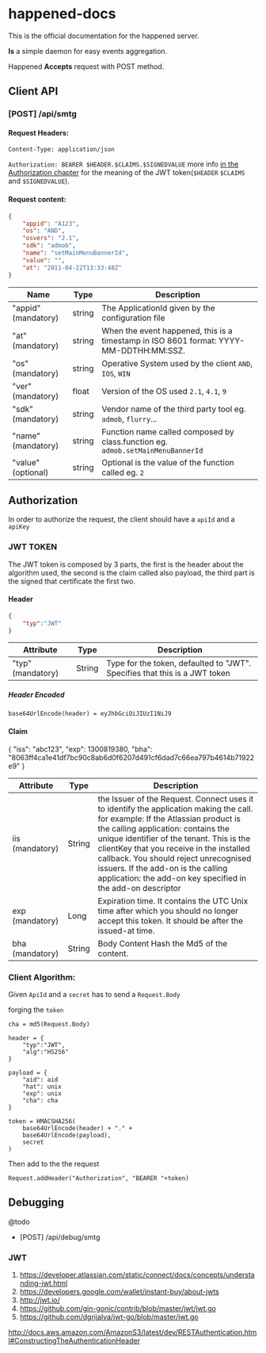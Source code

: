 happened-docs
=============

This is the official documentation for the happened server.

**Is** a simple daemon for easy events aggregation.

Happened **Accepts** request with POST method.

## Client API

### [POST] /api/smtg

#### Request Headers: 

`Content-Type: application/json`

`Authorization: BEARER $HEADER.$CLAIMS.$SIGNEDVALUE` 
  more info [in the Authorization chapter](#authorization) for the meaning of the JWT token(`$HEADER` `$CLAIMS` and `$SIGNEDVALUE`).

#### Request content:

``` json
{
    "appid": "A123",
    "os": "AND",
    "osvers": "2.1",
    "sdk": "admob",
    "name": "setMainMenuBannerId",
    "value": "",
    "at": "2011-04-22T13:33:48Z"
}
```

| Name       |     Type    | Description |
| ---------- | ----------- | ----------- |
| "appid" (mandatory)| string      | The ApplicationId given by the configuration file |
| "at" (mandatory)| string      | When the event happened, this is a timestamp in ISO 8601 format: YYYY-MM-DDTHH:MM:SSZ. |
| "os" (mandatory)| string      | Operative System used by the client `AND`, `IOS`, `WIN` |
| "ver" (mandatory)| float       | Version of the OS used `2.1`, `4.1`, `9` |
| "sdk" (mandatory)| string      | Vendor name of the third party tool eg. `admob`, `flurry`... |
| "name" (mandatory)| string      | Function name called composed by class.function eg. `admob.setMainMenuBannerId` |
| "value" (optional) | string | Optional is the value of the function called eg. `2` |

 
## Authorization

In order to authorize the request, the client should have a `apiId` and a `apiKey`

###  JWT TOKEN

The JWT token is composed by 3 parts, the first is the header about the algorithm used, the second is the claim called also payload, the third part is the signed that certificate the first two.

#### Header

``` json
{
    "typ":"JWT"
}
```

|   Attribute     |     Type    | Description |
| ----------      | ----------- | ----------- |
| "typ" (mandatory) | String    | Type for the token, defaulted to "JWT". Specifies that this is a JWT token | 

##### Header Encoded

`base64UrlEncode(header) = eyJhbGciOiJIUzI1NiJ9`

#### Claim

{
    "iss": "abc123",
    "exp": 1300819380,
    "bha": "8063ff4ca1e41df7bc90c8ab6d0f6207d491cf6dad7c66ea797b4614b71922e9"
}

|   Attribute     |     Type    | Description |
| ----------      | ----------- | ----------- |
| iis (mandatory) | String	| the Issuer of the Request. Connect uses it to identify the application making the call. for example: If the Atlassian product is the calling application: contains the unique identifier of the tenant. This is the clientKey that you receive in the installed callback. You should reject unrecognised issuers. If the add-on is the calling application: the add-on key specified in the add-on descriptor |
| exp (mandatory) | 	Long | Expiration time. It contains the UTC Unix time after which you should no longer accept this token. It should be after the issued-at time.|
| bha (mandatory) | String | Body Content Hash the Md5 of the content. |

### Client Algorithm:

Given `ApiId` and a `secret`
has to send a `Request.Body`

forging the `token`

```
cha = md5(Request.Body)

header = {
    "typ":"JWT",
    "alg":"HS256"
}

payload = {
	"aid": aid
	"hat": unix
	"exp": unix
    "cha": cha
}

token = HMACSHA256(
	base64UrlEncode(header) + "." +
    base64UrlEncode(payload),
    secret
)
```

Then add to the the request 

`Request.addHeader("Authorization", "BEARER "+token)`



## Debugging

@todo

- [POST] /api/debug/smtg 


### JWT

1. https://developer.atlassian.com/static/connect/docs/concepts/understanding-jwt.html
2. https://developers.google.com/wallet/instant-buy/about-jwts
3. http://jwt.io/
4. https://github.com/gin-gonic/contrib/blob/master/jwt/jwt.go
5. https://github.com/dgrijalva/jwt-go/blob/master/jwt.go

http://docs.aws.amazon.com/AmazonS3/latest/dev/RESTAuthentication.html#ConstructingTheAuthenticationHeader
